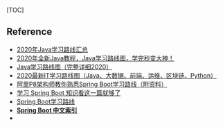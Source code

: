 [TOC]



## Reference

* [2020年Java学习路线汇总](https://zhuanlan.zhihu.com/p/102655622)
* [2020年全新Java教程，Java学习路线图，学完秒变大神！](https://zhuanlan.zhihu.com/p/105149561)
* [Java学习路线图（完整详细2020）](https://my.oschina.net/u/4306931/blog/4351724)
* [2020最新IT学习路线图（Java、大数据、前端、运维、区块链、Python）](https://www.bilibili.com/read/cv4186525/)
* [阿里P8架构师教你熟悉Spring Boot学习路线（附资料）](https://zhuanlan.zhihu.com/p/101558396)
* [学习 Spring Boot 知识看这一篇就够了](https://blog.csdn.net/ityouknow/article/details/80490926)
* [Spring Boot学习路线](https://www.cnblogs.com/moonsoft/p/9229107.html)
* **[Spring Boot 中文索引](http://springboot.fun/)**
* 





